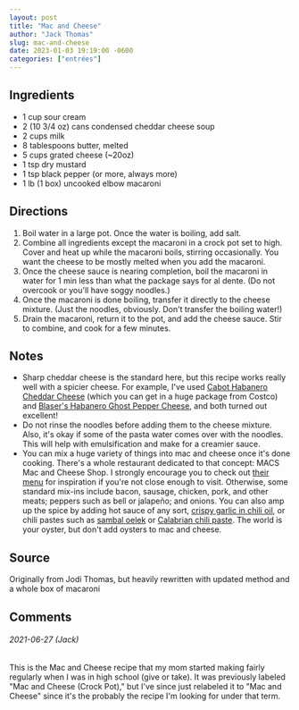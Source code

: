 ```yaml
---
layout: post
title: "Mac and Cheese"
author: "Jack Thomas"
slug: mac-and-cheese
date: 2023-01-03 19:19:00 -0600
categories: ["entrées"]
---
```


## Ingredients

- 1 cup sour cream
- 2 (10 3/4 oz) cans condensed cheddar cheese soup
- 2 cups milk
- 8 tablespoons butter, melted
- 5 cups grated cheese (~20oz)
- 1 tsp dry mustard
- 1 tsp black pepper (or more, always more)
- 1 lb (1 box) uncooked elbow macaroni

## Directions

1. Boil water in a large pot. Once the water is boiling, add salt.
2. Combine all ingredients except the macaroni in a crock pot set to high. Cover and heat up while the macaroni boils, stirring occasionally. You want the cheese to be mostly melted when you add the macaroni.
3. Once the cheese sauce is nearing completion, boil the macaroni in water for 1 min less than what the package says for al dente. (Do not overcook or you'll have soggy noodles.) 
4. Once the macaroni is done boiling, transfer it directly to the cheese mixture. (Just the noodles, obviously. Don't transfer the boiling water!)
5. Drain the macaroni, return it to the pot, and add the cheese sauce. Stir to combine, and cook for a few minutes.

## Notes

- Sharp cheddar cheese is the standard here, but this recipe works really well with a spicier cheese. For example, I've used [Cabot Habanero Cheddar Cheese](https://www.cabotcheese.coop/product/habanero-cheddar-cheese/) (which you can get in a huge package from Costco) and [Blaser's Habanero Ghost Pepper Cheese](https://www.ellsworthcheese.com/product/blasers-premium-cheese/7-5-oz-blasers-habanero-ghost-pepper-cheese/), and both turned out excellent!
- Do not rinse the noodles before adding them to the cheese mixture. Also, it's okay if some of the pasta water comes over with the noodles. This will help with emulsification and make for a creamier sauce.
- You can mix a huge variety of things into mac and cheese once it's done cooking. There's a whole restaurant dedicated to that concept: MACS Mac and Cheese Shop. I strongly encourage you to check out [their menu](http://macandcheeseshop.com/menu/macs/) for inspiration if you're not close enough to visit. Otherwise, some standard mix-ins include bacon, sausage, chicken, pork, and other meats; peppers such as bell or jalapeño; and onions. You can also amp up the spice by adding hot sauce of any sort, [crispy garlic in chili oil](https://amazon.com/dp/B00BF028XQ/), or chili pastes such as [sambal oelek](https://amazon.com/dp/B000JMAVXA/) or [Calabrian chili paste](https://amazon.com/dp/B004ROGVCG/). The world is your oyster, but don't add oysters to mac and cheese.

## Source

Originally from Jodi Thomas, but heavily rewritten with updated method and a whole box of macaroni

## Comments

###### 2021-06-27 (Jack)

This is the Mac and Cheese recipe that my mom started making fairly regularly when I was in high school (give or take). It was previously labeled "Mac and Cheese (Crock Pot)," but I've since just relabeled it to "Mac and Cheese" since it's the probably the recipe I'm looking for under that term.
